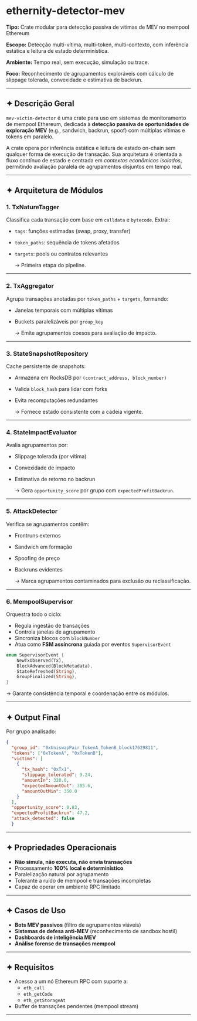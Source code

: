 # ethernity-detector-mev

**Tipo:** Crate modular para detecção passiva de vítimas de MEV no mempool Ethereum

**Escopo:** Detecção multi-vítima, multi-token, multi-contexto, com inferência estática e leitura de estado determinística.

**Ambiente:** Tempo real, sem execução, simulação ou trace.

**Foco:** Reconhecimento de agrupamentos exploráveis com cálculo de slippage tolerada, convexidade e estimativa de backrun.

---

## ✦ Descrição Geral

`mev-victim-detector` é uma crate para uso em sistemas de monitoramento de mempool Ethereum, dedicada à **detecção passiva de oportunidades de exploração MEV** (e.g., sandwich, backrun, spoof) com múltiplas vítimas e tokens em paralelo.

A crate opera por inferência estática e leitura de estado on-chain sem qualquer forma de execução de transação. Sua arquitetura é orientada a fluxo contínuo de estado e centrada em *contextos econômicos isolados*, permitindo avaliação paralela de agrupamentos disjuntos em tempo real.

---

## ✦ Arquitetura de Módulos

### 1. **TxNatureTagger**

Classifica cada transação com base em `calldata` e `bytecode`. Extrai:

- `tags`: funções estimadas (swap, proxy, transfer)
- `token_paths`: sequência de tokens afetados
- `targets`: pools ou contratos relevantes

  → Primeira etapa do pipeline.


---

### 2. **TxAggregator**

Agrupa transações anotadas por `token_paths` + `targets`, formando:

- Janelas temporais com múltiplas vítimas
- Buckets paralelizáveis por `group_key`

  → Emite agrupamentos coesos para avaliação de impacto.


---

### 3. **StateSnapshotRepository**

Cache persistente de snapshots:

- Armazena em RocksDB por `(contract_address, block_number)`
- Valida `block_hash` para lidar com forks
- Evita recomputações redundantes

  → Fornece estado consistente com a cadeia vigente.


---

### 4. **StateImpactEvaluator**

Avalia agrupamentos por:

- Slippage tolerada (por vítima)
- Convexidade de impacto
- Estimativa de retorno no backrun

  → Gera `opportunity_score` por grupo com `expectedProfitBackrun`.


---

### 5. **AttackDetector**

Verifica se agrupamentos contêm:

- Frontruns externos
- Sandwich em formação
- Spoofing de preço
- Backruns evidentes

  → Marca agrupamentos contaminados para exclusão ou reclassificação.


---

### 6. **MempoolSupervisor**

Orquestra todo o ciclo:

- Regula ingestão de transações
- Controla janelas de agrupamento
- Sincroniza blocos com `blockNumber`
- Atua como **FSM assíncrona** guiada por eventos `SupervisorEvent`

```rust
enum SupervisorEvent {
    NewTxObserved(Tx),
    BlockAdvanced(BlockMetadata),
    StateRefreshed(String),
    GroupFinalized(String),
}
```

  → Garante consistência temporal e coordenação entre os módulos.


---

## ✦ Output Final

Por grupo analisado:

```json
{
  "group_id": "0xUniswapPair_TokenA_TokenB_block17629811",
  "tokens": ["0xTokenA", "0xTokenB"],
  "victims": [
    {
      "tx_hash": "0xTx1",
      "slippage_tolerated": 9.24,
      "amountIn": 320.0,
      "expectedAmountOut": 385.6,
      "amountOutMin": 350.0
    }
  ],
  "opportunity_score": 0.83,
  "expectedProfitBackrun": 47.2,
  "attack_detected": false
  }
```

---

## ✦ Propriedades Operacionais

- **Não simula, não executa, não envia transações**
- Processamento **100% local e determinístico**
- Paralelização natural por agrupamento
- Tolerante a ruído de mempool e transações incompletas
- Capaz de operar em ambiente RPC limitado

---

## ✦ Casos de Uso

- **Bots MEV passivos** (filtro de agrupamentos viáveis)
- **Sistemas de defesa anti-MEV** (reconhecimento de sandbox hostil)
- **Dashboards de inteligência MEV**
- **Análise forense de transações mempool**

---

## ✦ Requisitos

- Acesso a um nó Ethereum RPC com suporte a:
    - `eth_call`
    - `eth_getCode`
    - `eth_getStorageAt`
- Buffer de transações pendentes (mempool stream)

---